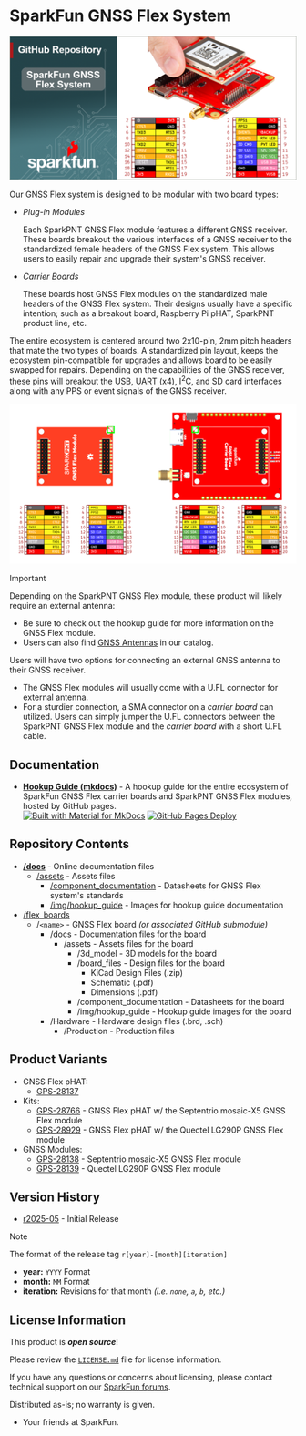 SparkFun GNSS Flex System
========================================

![SparkFun GNSS Flex System](./banner-repo.png)

Our GNSS Flex system is designed to be modular with two board types:

- *Plug-in Modules*

    Each SparkPNT GNSS Flex module features a different GNSS receiver. These boards breakout the various interfaces of a GNSS receiver to the standardized female headers of the GNSS Flex system. This allows users to easily repair and upgrade their system's GNSS receiver.

- *Carrier Boards*

    These boards host GNSS Flex modules on the standardized male headers of the GNSS Flex system. Their designs usually have a specific intention; such as a breakout board, Raspberry Pi pHAT, SparkPNT product line, etc.

The entire ecosystem is centered around two 2x10-pin, 2mm pitch headers that mate the two types of boards. A standardized pin layout, keeps the ecosystem pin-compatible for upgrades and allows board to be easily swapped for repairs. Depending on the capabilities of the GNSS receiver, these pins will breakout the USB, UART (x4), I<sup>2</sup>C, and SD card interfaces along with any PPS or event signals of the GNSS receiver.

![Pin Layout for the GNSS Flex System](./docs/assets/img/hookup_guide/pinout.png)

> [!IMPORTANT]
> Depending on the SparkPNT GNSS Flex module, these product will likely require an external antenna:
>
> - Be sure to check out the hookup guide for more information on the GNSS Flex module.
> - Users can also find [GNSS Antennas](https://www.sparkfun.com/gnss/gnss-antennas.html) in our catalog.
>
> Users will have two options for connecting an external GNSS antenna to their GNSS receiver.
>
> - The GNSS Flex modules will usually come with a U.FL connector for external antenna.
> - For a sturdier connection, a SMA connector on a *carrier board* can utilized. Users can simply jumper the U.FL connectors between the SparkPNT GNSS Flex module and the *carrier board* with a short U.FL cable.


Documentation
--------------
- **[Hookup Guide (mkdocs)](http://docs.sparkfun.com/SparkFun_GNSS_Flex_System/)** - A hookup guide for the entire ecosystem of SparkFun GNSS Flex carrier boards and SparkPNT GNSS Flex modules, hosted by GitHub pages.<br>
  [![Built with Material for MkDocs](https://img.shields.io/badge/Material_for_MkDocs-526CFE?logo=MaterialForMkDocs&logoColor=white)](https://squidfunk.github.io/mkdocs-material/) [![GitHub Pages Deploy](https://github.com/sparkfun/SparkFun_GNSS_Flex_System/actions/workflows/build_documentation.yml/badge.svg)](https://github.com/sparkfun/SparkFun_GNSS_Flex_System/actions/workflows/build_documentation.yml)


Repository Contents
-------------------
- **[/docs](/docs/)** - Online documentation files
  - [/assets](/docs/assets/) - Assets files
    - [/component_documentation](/docs/assets/component_documentation/) - Datasheets for GNSS Flex system's standards
    - [/img/hookup_guide](/docs/assets/img/hookup_guide/) - Images for hookup guide documentation
- [/flex_boards](/flex_boards/)
  - /`<name>` - GNSS Flex board *(or associated GitHub submodule)*
    - /docs - Documentation files for the board
      - /assets - Assets files for the board
        - /3d_model - 3D models for the board
        - /board_files - Design files for the board
          - KiCad Design Files (.zip)
          - Schematic (.pdf)
          - Dimensions (.pdf)
        - /component_documentation - Datasheets for the board
        - /img/hookup_guide - Hookup guide images for the board
    - /Hardware - Hardware design files (.brd, .sch)
      - /Production - Production files


Product Variants
----------------

- GNSS Flex pHAT:
  - [GPS-28137](https://www.sparkfun.com/sparkfun-gnss-flex-phat.html)
- Kits:
  - [GPS-28766](https://www.sparkfun.com/sparkfun-gnss-flex-phat-mosaic-x5.html) - GNSS Flex pHAT w/ the Septentrio mosaic-X5 GNSS Flex module
  - [GPS-28929](https://www.sparkfun.com/sparkfun-gnss-flex-phat-lg290p.html) - GNSS Flex pHAT w/ the Quectel LG290P GNSS Flex module
- GNSS Modules:
  - [GPS-28138](https://www.sparkfun.com/sparkpnt-gnss-flex-module-mosaic-x5.html) - Septentrio mosaic-X5 GNSS Flex module
  - [GPS-28139](https://www.sparkfun.com/sparkpnt-gnss-flex-module-lg290p.html) - Quectel LG290P GNSS Flex module


Version History
---------------
- [r2025-05](https://github.com/sparkfun/SparkFun_GNSS_Flex_System/releases/tag/r2025-05) - Initial Release


> [!NOTE]
>
> The format of the release tag  `r[year]-[month][iteration]`
>
> - **year:** `YYYY` Format
> - **month:** `MM` Format
> - **iteration:** Revisions for that month *(i.e. `none`, `a`, `b`, etc.)*


License Information
-------------------

This product is ***open source***!

Please review the [`LICENSE.md`](./LICENSE.md) file for license information.

If you have any questions or concerns about licensing, please contact technical support on our [SparkFun forums](https://forum.sparkfun.com/viewforum.php?f=152).

Distributed as-is; no warranty is given.

- Your friends at SparkFun.
